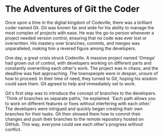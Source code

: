# The Adventures of Git the Coder

Once upon a time in the digital kingdom of Codeville, there was a brilliant coder named Git. Git was known far and wide for his ability to manage the most complex of projects with ease. He was the go-to person whenever a project needed version control, ensuring that no code was ever lost or overwritten. His mastery over branches, commits, and merges was unparalleled, making him a revered figure among the developers.


One day, a great crisis struck Codeville. A massive project named 'Omega' had grown out of control, with developers working on different parts and constantly overwriting each other's work. The project was in chaos, and the deadline was fast approaching. The townspeople were in despair, unsure of how to proceed. In their time of need, they turned to Git, hoping his wisdom could save them. Git agreed to help and immediately set to work.

Git's first step was to introduce the concept of branches to the developers. 'Think of branches as separate paths,' he explained. 'Each path allows you to work on different features or fixes without interfering with each other.' The developers were intrigued and quickly began creating their own branches for their tasks. Git then showed them how to commit their changes and push their branches to the remote repository hosted on GitHub. This way, everyone could see each other's progress without conflict.
